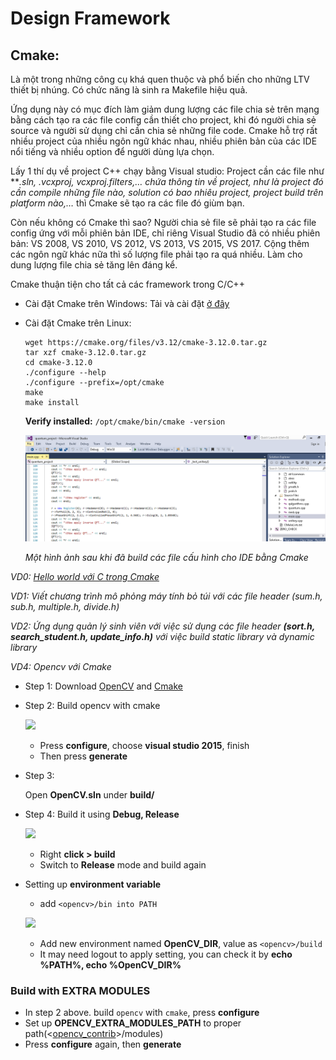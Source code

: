 # Design Framework
## Cmake:
Là một trong những công cụ khá quen thuộc và phổ biến cho những LTV thiết bị nhúng. Có chức năng là sinh ra Makefile hiệu quả. 

Ứng dụng này có mục đích làm giảm dung lượng các file chia sẻ trên mạng bằng cách tạo ra các file config cần thiết cho project, khi đó người chia sẻ source và người sử dụng chỉ cần chia sẻ những file code. Cmake hỗ trợ rất nhiều project của nhiều ngôn ngữ khác nhau, nhiều phiên bản của các IDE nổi tiếng và nhiều option để người dùng lựa chọn.

Lấy 1 thí dụ về project C++ chạy bằng Visual studio: Project cần các file như ***.sln, *.vcxproj, vcxproj.filters,… chứa thông tin về project, như là project đó cần compile những file nào, solution có bao nhiêu project, project build trên platform nào,…** thì Cmake sẽ tạo ra các file đó giùm bạn.

Còn nếu không có Cmake thì sao? Người chia sẻ file sẽ phải tạo ra các file config ứng với mỗi phiên bản IDE, chỉ riêng Visual Studio đã có nhiều phiên bản: VS 2008, VS 2010, VS 2012, VS 2013, VS 2015, VS 2017. Cộng thêm các ngôn ngữ khác nữa thì số lượng file phải tạo ra quá nhiều. Làm cho dung lượng file chia sẻ tăng lên đáng kể.

Cmake thuận tiện cho tất cả các framework trong C/C++ 

+ Cài đặt Cmake trên Windows: Tải và cài đặt [ở đây](https://cmake.org/download/)
+ Cài đặt Cmake trên Linux: 

  ```
  wget https://cmake.org/files/v3.12/cmake-3.12.0.tar.gz
  tar xzf cmake-3.12.0.tar.gz
  cd cmake-3.12.0
  ./configure --help
  ./configure --prefix=/opt/cmake
  make 
  make install 
  ```

  **Verify installed:** `/opt/cmake/bin/cmake -version` 

   ![](./images/demo.PNG)
   
   _Một hình ảnh sau khi đã build các file cấu hình cho IDE bằng Cmake_
   
_VD0: [Hello world với C trong Cmake](./Example/VD0.md)_



_VD1: Viết chương trình mô phỏng máy tính bỏ túi với các file header (sum.h, sub.h, multiple.h, divide.h)_

_VD2: Ứng dụng quản lý sinh viên với việc sử dụng các file header **(sort.h, search_student.h, update_info.h)** với việc build static library và dynamic library_

_VD4: Opencv với Cmake_

- Step 1: Download [OpenCV](https://github.com/opencv/opencv) and [Cmake](https://cmake.org/)
- Step 2: Build opencv with cmake
  
  ![](https://lh3.googleusercontent.com/h1KeRk2TvnC6QahnDYdfIPLje9rG8K7HNNFDPup9w-qrIeWHQdmgsBtgXegJhKbvBS0KMZ0TmAbtTkGpsVXVqhqByeZBKJoweNrSFwCPh0QUnNDNnsu-DU0F7yW1BdOHm71rN3BAIYGSXtAQzBP7rFU-Of18n2ktuY2yFEuh374bOYQR24w7gMZKSpXNZQgGDJovxVK4pl3Cwy9DqYu76ZdgYZmDkZYYLAJFKUmNBNKw-qmAHR2-KAnNuuhz_BOZyPuTxTdD9M7M7kG6daEjE77BdxAxJVdf7PIfo5qYPyqq26i2iZ9HzJXdqN-q0sdyC5jU2nj7lnSf0WTRGRSrrC0OArg2flsIGL7HKnrsDyE4tTKW3hbqiZ8too294tpcdPHO6Os4e01LGlIhhHvjV8u3lg4BJs5Ke86iLK748otHr-kKs-Qi3XmPVSc2trhjfZZQ3j7Rg1N19kWbU6EtROzsfbmx85ykQJCei4lU7kPxuPRld_w_PIMfDfaxUSYl5VQZ0uppIsg7bsHXIXPT-oYoOGyCcaSBWntznPKK0F2F0zchnRKCgH4Ye5f0amxQZtZ9X1mN0uujIb4R1Sc7-jFo-YRpbf8rG7796s2417f-6HBeKFUyVd_zP-3CfbMC6w_Q1FJPDzhTCoNfbAcpeGlZv5RqEN5fNPmLU38-MWUw6EDpsjzEyonIXGZ-ZVjOWe6fOUs2UJMA9G-SZA=w925-h177-no)
  
  + Press **configure**, choose **visual studio 2015**, finish
  + Then press **generate**
- Step 3:
  
  Open **OpenCV.sln** under **build/**
- Step 4: Build it using **Debug, Release**

  ![](https://lh3.googleusercontent.com/V1vZJwO-fTGwrqzt9kiCZKsMl3wQvvVpsK5Mkqwh-DbhUDqcxCQj7RVrbdFh4OfYPQbkYfF6O6bTuRBRF4y0OlaCBztwJ0Of2KdcoYtMB45CFBvaaLXFjjo2TDinqgeALNcL0IKbwqZR0vKxDjow58F-OhnImyQ_xwp8E4OXSvaqQGYgDL0OR8VjxS_e8YpjnkvlHSC-Co6CLvUcklnuEV03hRBV_G7mhnPxLK0NacPcHVMYn35sSBG1TRJOhsVU3HUs33y2VX1eM058z1V4Dd_Vt0Hic8bxwajVMokMZ6hK0h1WfQasoddtK9z3k4QNSoBOfsA9RKKm7N7VH0ygvGsj5vWZZBURgSLLJparmSvYXsKZXqkh1dwLb11NbiaLnvqnsGnsT2fpx9vNssatg6_Z3Ju4y3DJZpKoX9PM5AaS1kuj3y0NxmarkuRY8ES_N3ASq7rgzeFTlECcAtRBtXZGDtyJu4o6RfnUseF2wETC9x596EDCyxFXYOR4THnwautqsOE8uV4DmTU15Pjk-v7wfE1vCVLsyN0oAWf-nbt9VaoFwh3yFuXAnIEgt7JyephRVPmLgeXejyh3CHdpZcdjbXCVA0ZCo4Zar20YiDtL8P_Wjzqdeiq_T0TYxzVQDq6_1OEwhuqybah47VeOtmvtnIuZIpTnVp_vKaaZkQhKV3ZI_MWWEyNwsPaovl1DA0ugxElAfEmgZZ-F_A=w347-h186-no)
  
  * Right **click > build**
  * Switch to **Release** mode and build again
- Setting up **environment variable**
  - add `<opencv>/bin into PATH` 
  
  ![](https://lh3.googleusercontent.com/DOIjfM1uhVJc_WelsnebvsoC-niX918kg7nApD8sUa9DYy1DMoP8Zmz77BtRd0rWqR3TFFjIWgLJYJTiA0qvsrVRloA0rJL4fCdO5PAJdyk4rNLZr3wPq-Zv-lK9rMwIFRgLqng-D-I-m3udOkrB-Zt-3oNt6jseOeBN8F2NYSsVDmVOK1f5ZAlnEToz0x_iniDBOfLE3ivG348g_6arZlwExNJxri5g_jIkhDeIXhE1m8ycLyyxVijobnrrZi7pKRkz5nDSO6Rnxx84q9_IkqKjlEg5fk0_GJm3kcRPgOLgF2WAkld2FhdfPnDfJvyphZpJBbJ2nfrVCjXhDjl7ugdAG-wjvVdF6fJK1LpBvAgto-7d5G3-n7f4t10mYu6FPrk7pDND0dy0xBwxcsz71U-_DNam9ItD38MfjbuQa5brGM0hQ_be5gaCqRMVuhcRF67GpiDCV-GeabGsmGIHRWIVAxjupJkDhZu-NlqwH71onLO7jOas5noWX8tV-vN_B21o-7uL1sDKZiew4hGt3KhV_bq38utCvJnjHf7JMoQ8fnYSNxS7BKZF9zLrOvWr3mKD7JI6OqsH1--R9v3uHAyF1kgYnF7cH-VQWRpXhX3NCn9BeWRVwi496QHPgVQ4C7HM8FtuxvKRBRNWq7p07f7f9liX3qjsI09Pb0h4pftWyqodMJ1giczZ7P7y04o0ZCMKNhETnvT9DVvqYw=w733-h547-no)
  
  - Add new environment named **OpenCV_DIR**, value as `<opencv>/build`
  - It may need logout to apply setting, you can check it by **echo %PATH%, echo %OpenCV_DIR%**

### Build with EXTRA MODULES
- In step 2 above. build `opencv` with `cmake`, press **configure**
- Set up **OPENCV_EXTRA_MODULES_PATH** to proper path(<[opencv_contrib](https://github.com/opencv/opencv_contrib)>/modules) 
- Press **configure** again, then **generate**


